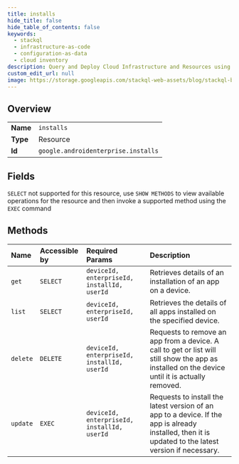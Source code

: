 ```yaml
---
title: installs
hide_title: false
hide_table_of_contents: false
keywords:
  - stackql
  - infrastructure-as-code
  - configuration-as-data
  - cloud inventory
description: Query and Deploy Cloud Infrastructure and Resources using SQL
custom_edit_url: null
image: https://storage.googleapis.com/stackql-web-assets/blog/stackql-blog-post-featured-image.png
---
```

  
    

## Overview
<table><tbody>
<tr><td><b>Name</b></td><td><code>installs</code></td></tr>
<tr><td><b>Type</b></td><td>Resource</td></tr>
<tr><td><b>Id</b></td><td><code>google.androidenterprise.installs</code></td></tr>
</tbody></table>

## Fields
`SELECT` not supported for this resource, use `SHOW METHODS` to view available operations for the resource and then invoke a supported method using the `EXEC` command  
## Methods
| Name | Accessible by | Required Params | Description |
|:-----|:--------------|:----------------|:------------|
| `get` | `SELECT` | `deviceId, enterpriseId, installId, userId` | Retrieves details of an installation of an app on a device. |
| `list` | `SELECT` | `deviceId, enterpriseId, userId` | Retrieves the details of all apps installed on the specified device. |
| `delete` | `DELETE` | `deviceId, enterpriseId, installId, userId` | Requests to remove an app from a device. A call to get or list will still show the app as installed on the device until it is actually removed. |
| `update` | `EXEC` | `deviceId, enterpriseId, installId, userId` | Requests to install the latest version of an app to a device. If the app is already installed, then it is updated to the latest version if necessary. |
